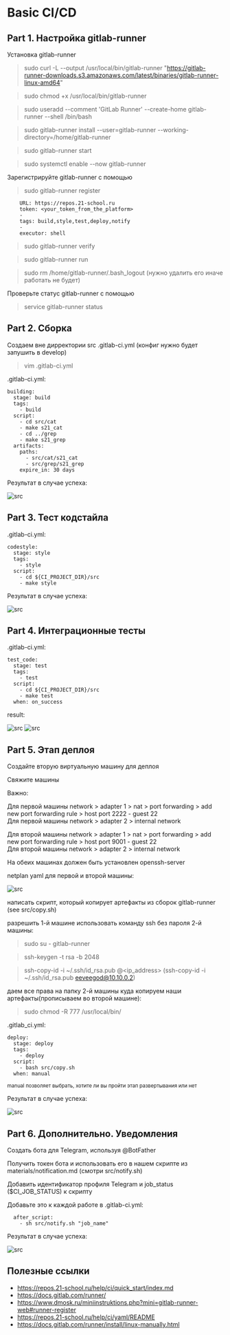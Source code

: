 # Basic CI/CD
## Part 1. Настройка gitlab-runner

Установка gitlab-runner 
> sudo curl -L --output /usr/local/bin/gitlab-runner "https://gitlab-runner-downloads.s3.amazonaws.com/latest/binaries/gitlab-runner-linux-amd64" </br>

> sudo chmod +x /usr/local/bin/gitlab-runner </br>

> sudo useradd --comment 'GitLab Runner' --create-home gitlab-runner --shell /bin/bash </br>

> sudo gitlab-runner install --user=gitlab-runner --working-directory=/home/gitlab-runner </br>

> sudo gitlab-runner start </br>

> sudo systemctl enable --now gitlab-runner </br>

Зарегистрируйте gitlab-runner с помощью

> sudo gitlab-runner register
```
    URL: https://repos.21-school.ru
    token: <your_token_from_the_platform>
    -
    tags: build,style,test,deploy,notify
    -
    executor: shell
```
> sudo gitlab-runner verify </br>

> sudo gitlab-runner run </br>

> sudo rm /home/gitlab-runner/.bash_logout (нужно удалить его иначе работать не будет) </br>

Проверьте статус gitlab-runner с помощью
> service gitlab-runner status

## Part 2. Сборка

Создаем вне дирректории src .gitlab-ci.yml (конфиг нужно будет запушить в develop)
> vim .gitlab-ci.yml

.gitlab-ci.yml:
```
building:
  stage: build
  tags: 
    - build
  script:
    - cd src/cat
    - make s21_cat
    - cd ../grep
    - make s21_grep
  artifacts:
    paths:
      - src/cat/s21_cat
      - src/grep/s21_grep
    expire_in: 30 days
```
Результат в случае успеха: 

![src](images/build.png)

## Part 3. Тест кодстайла

.gitlab-ci.yml:
```
codestyle:
  stage: style
  tags: 
    - style
  script:
    - cd ${CI_PROJECT_DIR}/src
    - make style
```

Результат в случае успеха:

![src](images/style.png)

## Part 4. Интеграционные тесты

.gitlab-ci.yml:
```
test_code:
  stage: test
  tags:
    - test
  script:
    - cd ${CI_PROJECT_DIR}/src
    - make test 
  when: on_success
```

result: 

![src](images/cat_test.png)
![src](images/grep_test.png)

## Part 5. Этап деплоя

Создайте вторую виртуальную машину для деплоя

Свяжите машины

Важно: 

Для первой машины network > adapter 1 > nat > port forwarding > add new port forwarding rule > host port 2222 - guest 22 </br>
Для первой машины network > adapter 2 > internal network

Для второй машины network > adapter 1 > nat > port forwarding > add new port forwarding rule > host port 9001 - guest 22 </br>
Для второй машины network > adapter 2 > internal network

На обеих машинах должен быть установлен openssh-server

netplan yaml для первой и второй машины:

![src](images/netplan.png)

написать скрипт, который копирует артефакты из сборок gitlab-runner (see src/copy.sh)

разрешить 1-й машине использовать команду ssh без пароля 2-й машины:

> sudo su - gitlab-runner </br>

> ssh-keygen -t rsa -b 2048 </br>

> ssh-copy-id -i ~/.ssh/id_rsa.pub <username>@<ip_address> (ssh-copy-id -i ~/.ssh/id_rsa.pub eeveegod@10.10.0.2) </br>

даем все права на папку 2-й машины куда копируем наши артефакты(прописываем во второй машине):

> sudo chmod -R 777 /usr/local/bin/

.gitlab_ci.yml:
```
deploy:
  stage: deploy
  tags:
    - deploy
  script:
    - bash src/copy.sh
  when: manual
```
<sub> manual позволяет выбрать, хотите ли вы пройти этап развертывания или нет </sub>

Результат в случае успеха: 

![src](images/deploy.png)

## Part 6. Дополнительно. Уведомления

Создать бота для Telegram, используя @BotFather

Получить токен бота и использовать его в нашем скрипте из materials/notification.md (смотри src/notify.sh)

Добавить идентификатор профиля Telegram и job_status ($CI_JOB_STATUS) к скрипту

Добавьте это к каждой работе в .gitlab-ci.yml:
```
  after_script:
    - sh src/notify.sh "job_name"
```

Результат в случае успеха:

![src](images/bot.png)

## Полезные ссылки

* https://repos.21-school.ru/help/ci/quick_start/index.md
* https://docs.gitlab.com/runner/
* https://www.dmosk.ru/miniinstruktions.php?mini=gitlab-runner-web#runner-register
* https://repos.21-school.ru/help/ci/yaml/README
* https://docs.gitlab.com/runner/install/linux-manually.html
